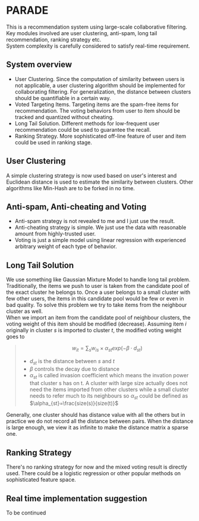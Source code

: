 <script type="text/javascript" src="http://cdn.mathjax.org/mathjax/latest/MathJax.js?config=default"></script>
# **PARADE**
This is a recommendation system using large-scale collaborative filtering. Key modules involved are user clustering, anti-spam, long tail recommendation, ranking strategy etc.  
System complexity is carefully considered to satisfy real-time requirement.  
## System overview
* User Clustering. Since the computation of similarity between users is not applicable, a user clustering algorithm should be implemented for collaborating filtering. For generalization, the distance between clusters should be quantifiable in a certain way.  
* Voted Targeting Items. Targeting items are the spam-free items for recommendation. The voting behaviors from user to item should be tracked and quantized without cheating.  
* Long Tail Solution. Different methods for low-frequent user recommendation could be used to guarantee the recall.  
* Ranking Strategy. More sophisticated off-line feature of user and item could be used in ranking stage.  

## User Clustering
A simple clustering strategy is now used based on user's interest and Euclidean distance is used to estimate the similarity between clusters. Other algorithms like Min-Hash are to be forked in no time.

## Anti-spam, Anti-cheating and Voting
* Anti-spam strategy is not revealed to me and I just use the result.  
* Anti-cheating strategy is simple. We just use the data with reasonable amount from highly-trusted user.  
* Voting is just a simple model using linear regression with experienced arbitrary weight of each type of behavior.  

## Long Tail Solution
We use something like Gaussian Mixture Model to handle long tail problem.  
Traditionally, the items we push to user is taken from the candidate pool of the exact cluster he belongs to. Once a user belongs to a small cluster with few other users, the items in this candidate pool would be few or even in bad quality. To solve this problem we try to take items from the neighbour cluster as well.  
When we import an item from the candidate pool of neighbour clusters, the voting weight of this item should be modified (decrease). Assuming item $i$ originally in cluster $s$ is imported to cluster $t$, the modified voting weight goes to  
>$$w_{it} = \sum_{s} w_{is} \times \alpha_{st} exp(-\beta \cdot d_{st})$$  
>
>* $d_{st}$ is the distance between $s$ and $t$  
>* $\beta$ controls the decay due to distance  
>* $\alpha_{st}$ is called invasion coefficient which means the invation power that cluster s has on t. A cluster with large size actually does not need the items imported from other clusters while a small cluster needs to refer much to its neighbours so $\alpha_{st}$ could be defined as $\alpha_{st}=\frac{size(s)}{size(t)}$  

Generally, one cluster should has distance value with all the others but in practice we do not record all the distance between pairs. When the distance is large enough, we view it as infinite to make the distance matrix a sparse one.  

## Ranking Strategy
There's no ranking strategy for now and the mixed voting result is directly used. There could be a logistic regression or other popular methods on sophisticated feature space.

## Real time implementation suggestion
To be continued
